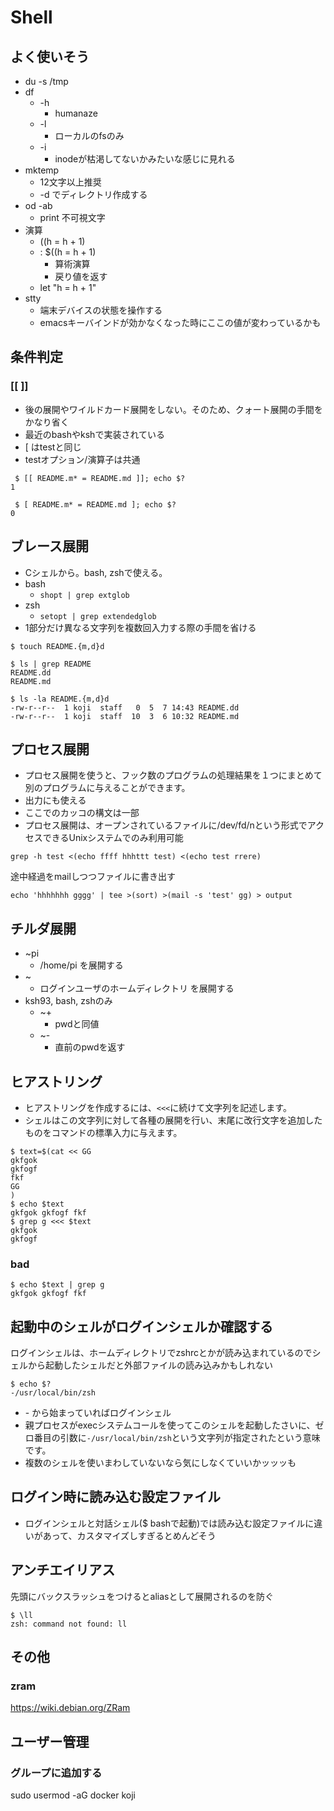 # Shell

## よく使いそう
* du -s /tmp
* df
  * -h
    * humanaze
  * -l
    * ローカルのfsのみ
  * -i
    * inodeが枯渇してないかみたいな感じに見れる
* mktemp
  * 12文字以上推奨
  * -d でディレクトリ作成する
* od -ab
  * print 不可視文字
* 演算
  * ((h = h + 1)
  * : $((h = h + 1)
    * 算術演算
    * 戻り値を返す
  * let "h = h + 1"
* stty
  * 端末デバイスの状態を操作する
  * emacsキーバインドが効かなくなった時にここの値が変わっているかも

## 条件判定
### [[ ]]
* 後の展開やワイルドカード展開をしない。そのため、クォート展開の手間をかなり省く
* 最近のbashやkshで実装されている
* [ はtestと同じ
* testオプション/演算子は共通

```shell
 $ [[ README.m* = README.md ]]; echo $?
1
```
```
 $ [ README.m* = README.md ]; echo $?
0
```

## ブレース展開
* Cシェルから。bash, zshで使える。
* bash
  * `shopt | grep extglob`
* zsh
  * `setopt | grep extendedglob`
* 1部分だけ異なる文字列を複数回入力する際の手間を省ける

```shell
$ touch README.{m,d}d
```
```shell
$ ls | grep README
README.dd
README.md
```
```
$ ls -la README.{m,d}d
-rw-r--r--  1 koji  staff   0  5  7 14:43 README.dd
-rw-r--r--  1 koji  staff  10  3  6 10:32 README.md
```

## プロセス展開
* プロセス展開を使うと、フック数のプログラムの処理結果を１つにまとめて別のプログラムに与えることができます。
* 出力にも使える
* ここでのカッコの構文は一部
* プロセス展開は、オープンされているファイルに/dev/fd/nという形式でアクセスできるUnixシステムでのみ利用可能

```shell
grep -h test <(echo ffff hhhttt test) <(echo test rrere)
```
途中経過をmailしつつファイルに書き出す
```shell
echo 'hhhhhhh gggg' | tee >(sort) >(mail -s 'test' gg) > output
```

## チルダ展開
* \~pi
  * /home/pi を展開する
* \~
  * ログインユーザのホームディレクトリ を展開する
* ksh93, bash, zshのみ
  * \~+
    * pwdと同値
  * \~-
    * 直前のpwdを返す

## ヒアストリング
* ヒアストリングを作成するには、`<<<`に続けて文字列を記述します。
* シェルはこの文字列に対して各種の展開を行い、末尾に改行文字を追加したものをコマンドの標準入力に与えます。

```shell
$ text=$(cat << GG
gkfgok
gkfogf
fkf
GG
)
$ echo $text
gkfgok gkfogf fkf
$ grep g <<< $text
gkfgok
gkfogf
```

### bad
```
$ echo $text | grep g
gkfgok gkfogf fkf
```

## 起動中のシェルがログインシェルか確認する
ログインシェルは、ホームディレクトリでzshrcとかが読み込まれているのでシェルから起動したシェルだと外部ファイルの読み込みかもしれない
```
$ echo $?
-/usr/local/bin/zsh
```
* \- から始まっていればログインシェル
* 親プロセスがexecシステムコールを使ってこのシェルを起動したさいに、ゼロ番目の引数に`-/usr/local/bin/zsh`という文字列が指定されたという意味です。
* 複数のシェルを使いまわしていないなら気にしなくていいかッッッも

## ログイン時に読み込む設定ファイル
* ログインシェルと対話シェル($ bashで起動)では読み込む設定ファイルに違いがあって、カスタマイズしすぎるとめんどそう

## アンチエイリアス
先頭にバックスラッシュをつけるとaliasとして展開されるのを防ぐ
```
$ \ll
zsh: command not found: ll
```

## その他
### zram
https://wiki.debian.org/ZRam

## ユーザー管理
### グループに追加する
sudo usermod -aG docker koji

